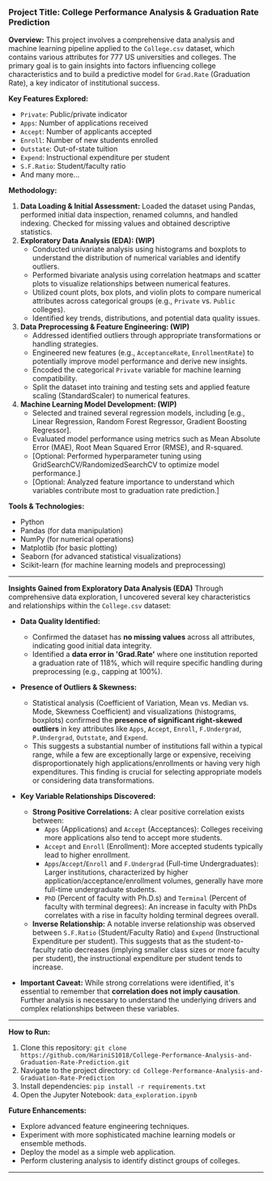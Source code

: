 ### Project Title: College Performance Analysis & Graduation Rate Prediction

**Overview:**
This project involves a comprehensive data analysis and machine learning pipeline applied to the `College.csv` dataset, which contains various attributes for 777 US universities and colleges. The primary goal is to gain insights into factors influencing college characteristics and to build a predictive model for `Grad.Rate` (Graduation Rate), a key indicator of institutional success.

**Key Features Explored:**
* `Private`: Public/private indicator
* `Apps`: Number of applications received
* `Accept`: Number of applicants accepted
* `Enroll`: Number of new students enrolled
* `Outstate`: Out-of-state tuition
* `Expend`: Instructional expenditure per student
* `S.F.Ratio`: Student/faculty ratio
* And many more...

**Methodology:**

1.  **Data Loading & Initial Assessment:** Loaded the dataset using Pandas, performed initial data inspection, renamed columns, and handled indexing. Checked for missing values and obtained descriptive statistics.
2.  **Exploratory Data Analysis (EDA): (WIP)**
    * Conducted univariate analysis using histograms and boxplots to understand the distribution of numerical variables and identify outliers.
    * Performed bivariate analysis using correlation heatmaps and scatter plots to visualize relationships between numerical features.
    * Utilized count plots, box plots, and violin plots to compare numerical attributes across categorical groups (e.g., `Private` vs. `Public` colleges).
    * Identified key trends, distributions, and potential data quality issues.
3.  **Data Preprocessing & Feature Engineering: (WIP)**
    * Addressed identified outliers through appropriate transformations or handling strategies.
    * Engineered new features (e.g., `AcceptanceRate`, `EnrollmentRate`) to potentially improve model performance and derive new insights.
    * Encoded the categorical `Private` variable for machine learning compatibility.
    * Split the dataset into training and testing sets and applied feature scaling (StandardScaler) to numerical features.
4.  **Machine Learning Model Development: (WIP)**
    * Selected and trained several regression models, including [e.g., Linear Regression, Random Forest Regressor, Gradient Boosting Regressor].
    * Evaluated model performance using metrics such as Mean Absolute Error (MAE), Root Mean Squared Error (RMSE), and R-squared.
    * [Optional: Performed hyperparameter tuning using GridSearchCV/RandomizedSearchCV to optimize model performance.]
    * [Optional: Analyzed feature importance to understand which variables contribute most to graduation rate prediction.]

**Tools & Technologies:**
* Python
* Pandas (for data manipulation)
* NumPy (for numerical operations)
* Matplotlib (for basic plotting)
* Seaborn (for advanced statistical visualizations)
* Scikit-learn (for machine learning models and preprocessing)

---
**Insights Gained from Exploratory Data Analysis (EDA)**
Through comprehensive data exploration, I uncovered several key characteristics and relationships within the `College.csv` dataset:

* **Data Quality Identified:**
    * Confirmed the dataset has **no missing values** across all attributes, indicating good initial data integrity.
    * Identified a **data error in 'Grad.Rate'** where one institution reported a graduation rate of 118%, which will require specific handling during preprocessing (e.g., capping at 100%).

* **Presence of Outliers & Skewness:**
    * Statistical analysis (Coefficient of Variation, Mean vs. Median vs. Mode, Skewness Coefficient) and visualizations (histograms, boxplots) confirmed the **presence of significant right-skewed outliers** in key attributes like `Apps`, `Accept`, `Enroll`, `F.Undergrad`, `P.Undergrad`, `Outstate`, and `Expend`.
    * This suggests a substantial number of institutions fall within a typical range, while a few are exceptionally large or expensive, receiving disproportionately high applications/enrollments or having very high expenditures. This finding is crucial for selecting appropriate models or considering data transformations.

* **Key Variable Relationships Discovered:**
    * **Strong Positive Correlations:** A clear positive correlation exists between:
        * `Apps` (Applications) and `Accept` (Acceptances): Colleges receiving more applications also tend to accept more students.
        * `Accept` and `Enroll` (Enrollment): More accepted students typically lead to higher enrollment.
        * `Apps`/`Accept`/`Enroll` and `F.Undergrad` (Full-time Undergraduates): Larger institutions, characterized by higher application/acceptance/enrollment volumes, generally have more full-time undergraduate students.
        * `PhD` (Percent of faculty with Ph.D.s) and `Terminal` (Percent of faculty with terminal degrees): An increase in faculty with PhDs correlates with a rise in faculty holding terminal degrees overall.
    * **Inverse Relationship:** A notable inverse relationship was observed between `S.F.Ratio` (Student/Faculty Ratio) and `Expend` (Instructional Expenditure per student). This suggests that as the student-to-faculty ratio decreases (implying smaller class sizes or more faculty per student), the instructional expenditure per student tends to increase.

* **Important Caveat:** While strong correlations were identified, it's essential to remember that **correlation does not imply causation**. Further analysis is necessary to understand the underlying drivers and complex relationships between these variables.
---

**How to Run:**
1.  Clone this repository: `git clone https://github.com/HariniS1018/College-Performance-Analysis-and-Graduation-Rate-Prediction.git`
2.  Navigate to the project directory: `cd College-Performance-Analysis-and-Graduation-Rate-Prediction`
3.  Install dependencies: `pip install -r requirements.txt`
4.  Open the Jupyter Notebook: `data_exploration.ipynb`

**Future Enhancements:**
* Explore advanced feature engineering techniques.
* Experiment with more sophisticated machine learning models or ensemble methods.
* Deploy the model as a simple web application.
* Perform clustering analysis to identify distinct groups of colleges.

---